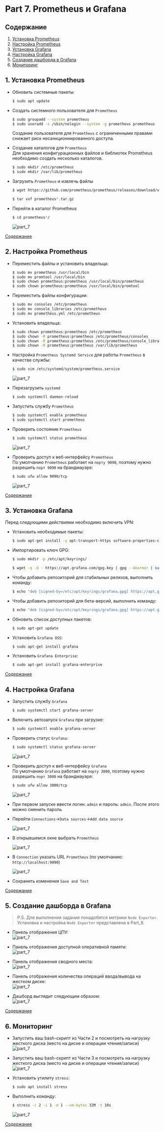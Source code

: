 # Part 7. Prometheus и Grafana

## Содержание

1. [Установка Prometheus](#1-установка-prometheus)
2. [Настройка Prometheus](#2-настройка-prometheus)
3. [Установка Grafana](#3-установка-grafana)
4. [Настройка Grafana](#4-настройка-grafana)
5. [Создание дашборда в Grafana](#5-создание-дашборда-в-grafana)
6. [Мониторинг](#6-мониторинг)


## 1. Установка Prometheus

* Обновить системные пакеты: <br/>
  ```sh
  $ sudo apt update
  ```
* Создать системного пользователя для `Prometheus`<br/>
  ```sh
  $ sudo groupadd --system prometheus
  $ sudo useradd -s /sbin/nologin --system -g prometheus prometheus
  ```
  Создание пользователя для `Prometheus` с ограниченными правами снижает риск несанкционнированного доступа.<br/>

* Создание каталогов для `Prometheus`<br/>
  Для хранения конфигурационных файлов и библиотек Prometheus необходимо создать несколько каталогов.
  ```sh
  $ sudo mkdir /etc/prometheus
  $ sudo mkdir /var/lib/prometheus
  ```

* Загрузить `Prometheus` и извлечь файлы<br/>
  ```sh
  $ wget https://github.com/prometheus/prometheus/releases/download/v2.43.0/prometheus-2.43.0.linux-amd64.tar.gz

  $ tar vxf prometheus*.tar.gz
  ```

* Перейти в каталог Prometheus<br/>
  ```sh
  $ cd prometheus*/
  ```

  ![part_7](./screenshots/1.png)<br/>

[Содержание](#содержание)

## 2. Настройка Prometheus

* Переместить файлы и установить владельца:<br/>
  ```sh
  $ sudo mv prometheus /usr/local/bin
  $ sudo mv promtool /usr/local/bin
  $ sudo chown prometheus:prometheus /usr/local/bin/prometheus
  $ sudo chown prometheus:prometheus /usr/local/bin/promtool
  ```

* Переместить файлы конфигурации:<br/>
  ```sh
  $ sudo mv consoles /etc/prometheus
  $ sudo mv console_libraries /etc/prometheus
  $ sudo mv prometheus.yml /etc/prometheus
  ```

* Установить владельца:<br/>
  ```sh
  $ sudo chown prometheus:prometheus /etc/prometheus
  $ sudo chown -R prometheus:prometheus /etc/prometheus/consoles
  $ sudo chown -R prometheus:prometheus /etc/prometheus/console_libraries
  $ sudo chown -R prometheus:prometheus /var/lib/prometheus
  ```

* Настройка `Prometheus Systemd Service` для работы `Prometheus` в качестве службы:<br/>
  ```sh
  $ sudo vim /etc/systemd/system/prometheus.service
  ```

  ![part_7](./screenshots/2.png)<br/>

* Перезагрузить `systemd`<br/>
  ```sh
  $ sudo systemctl daemon-reload
  ```

* Запустить службу `Prometheus`<br/>
  ```sh
  $ sudo systemctl enable prometheus
  $ sudo systemctl start prometheus
  ```

* Проверить состояние `Prometheus`<br/>
  ```sh
  $ sudo systemctl status prometheus
  ```

  ![part_7](./screenshots/3.png)<br/>

* Проверить доступ к веб-интерфейсу `Prometheus`<br/>
  По умолчанию `Prometheus` работает на `порту 9090`, поэтому нужно разрешить `порт 9090` на брандмауэре:<br/>
  ```sh
  $ sudo ufw allow 9090/tcp
  ```

  ![part_7](./screenshots/4.png)<br/>

[Содержание](#содержание)

## 3. Установка Grafana

Перед следующими действиями необходимо включить VPN:<br/>

* Установить необходимые пакеты:<br/>
  ```sh
  $ sudo apt-get install -y apt-transport-https software-properties-common wget
  ```

* Импортировать ключ GPG:<br/>
  ```sh
  $ sudo mkdir -p /etc/apt/keyrings/

  $ wget -q -O - https://apt.grafana.com/gpg.key | gpg --dearmor | sudo tee /etc/apt/keyrings/grafana.gpg > /dev/null
  ```

* Чтобы добавить репозиторий для стабильных релизов, выполнить команду:<br/>
  ```sh
  $ echo "deb [signed-by=/etc/apt/keyrings/grafana.gpg] https://apt.grafana.com stable main" | sudo tee -a /etc/apt/sources.list.d/grafana.list
  ```

* Чтобы добавить репозиторий для бета-версий, выполнить команду:<br/>
  ```sh
  $ echo "deb [signed-by=/etc/apt/keyrings/grafana.gpg] https://apt.grafana.com beta main" | sudo tee -a /etc/apt/sources.list.d/grafana.list
  ```

* Обновить список доступных пакетов:<br/>
  ```sh
  $ sudo apt-get update
  ```

* Установить `Grafana OSS`:<br/>
  ```sh
  $ sudo apt-get install grafana
  ```

* Установить `Grafana Enterprise`:<br/>
  ```sh
  $ sudo apt-get install grafana-enterprise
  ```

[Содержание](#содержание)

## 4. Настройка Grafana

* Запустить службу `Grafana`<br/>
  ```sh
  $ sudo systemctl start grafana-server
  ```

* Включить автозапуск `Grafana` при загрузке:<br/>
  ```sh
  $ sudo systemctl enable grafana-server
  ```

* Проверить статус `Grafana`:<br/>
  ```sh
  $ sudo systemctl status grafana-server
  ```

  ![part_7](./screenshots/5.png)<br/>

* Проверить доступ к веб-интерфейсу `Grafana`<br/>
  По умолчанию `Grafana` работает на `порту 3000`, поэтому нужно разрешить `порт 3000` на брандмауэре:<br/>
  ```sh
  $ sudo ufw allow 3000/tcp
  ```

  ![part_7](./screenshots/6.png)<br/>

* При первом запуске ввести логин: `admin` и пароль: `admin`. После этого можно сменить пароль<br/>

* Перейти `Connections`->`Data sources`->`Add data source`<br/>

  ![part_7](./screenshots/7.png)<br/>

* В открывшемся окне выбрать `Prometheus`<br/>

  ![part_7](./screenshots/8.png)<br/>

* В `Connection` указать URL `Prometheus` (по умолчанию: `http://localhost:9090`)

  ![part_7](./screenshots/9.png)<br/>

* Сохранить изменения `Save and Test`<br/>

[Содержание](#содержание)

## 5. Создание дашборда в Grafana

> P.S. Для выполнения задания понадобятся метрики `Node Exporter`. Установка и настройка `Node Exporter` представлена в Part_8.

* Панель отображения ЦПУ:<br/>
  ![part_7](./screenshots/10.png)<br/>

* Панель отображения доступной оперативной памяти:<br/>
  ![part_7](./screenshots/11.png)<br/>

* Панель отображения сводного места:<br/>
  ![part_7](./screenshots/12.png)<br/>

* Панель отображения количества операций ввода/вывода на жестком диске:<br/>
  ![part_7](./screenshots/13.png)<br/>

* Дашборд выглядит следующим образом:<br/>
  ![part_7](./screenshots/14.png)<br/>

[Содержание](#содержание)

## 6. Мониторинг 

* Запустить ваш bash-скрипт из Части 2 и посмотреть на нагрузку жесткого диска (место на диске и операции чтения/записи)<br/>
  ![part_7](./screenshots/15.png)<br/>

* Запустить ваш bash-скрипт из Части 3 и посмотреть на нагрузку жесткого диска (место на диске и операции чтения/записи)<br/>
  ![part_7](./screenshots/16.png)<br/>

* Установить утилиту `stress`:<br/>
  ```sh
  $ sudo apt install stress
  ```

* Выполнить команду:<br/>
  ```sh
  $ stress -c 2 -i 1 -m 1 --vm-bytes 32M -t 10s
  ```

  ![part_7](./screenshots/17.png)<br/>


[Содержание](#содержание)
